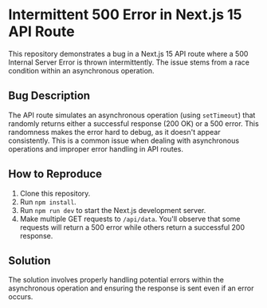 # Intermittent 500 Error in Next.js 15 API Route

This repository demonstrates a bug in a Next.js 15 API route where a 500 Internal Server Error is thrown intermittently. The issue stems from a race condition within an asynchronous operation.

## Bug Description

The API route simulates an asynchronous operation (using `setTimeout`) that randomly returns either a successful response (200 OK) or a 500 error.  This randomness makes the error hard to debug, as it doesn't appear consistently. This is a common issue when dealing with asynchronous operations and improper error handling in API routes.

## How to Reproduce

1. Clone this repository.
2. Run `npm install`.
3. Run `npm run dev` to start the Next.js development server.
4. Make multiple GET requests to `/api/data`. You'll observe that some requests will return a 500 error while others return a successful 200 response.

## Solution

The solution involves properly handling potential errors within the asynchronous operation and ensuring the response is sent even if an error occurs.